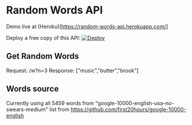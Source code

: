# Random Words API

Demo live at (Heroku)[https://random-words-api.herokuapp.com/]

Deploy a free copy of this API: [![Deploy](https://www.herokucdn.com/deploy/button.svg)](https://heroku.com/deploy)

## Get Random Words

Request: /w?n=3
Response: ["music","butter","brook"]

## Words source

Currently using all 5459 words from "google-10000-english-usa-no-swears-medium" list from https://github.com/first20hours/google-10000-english
